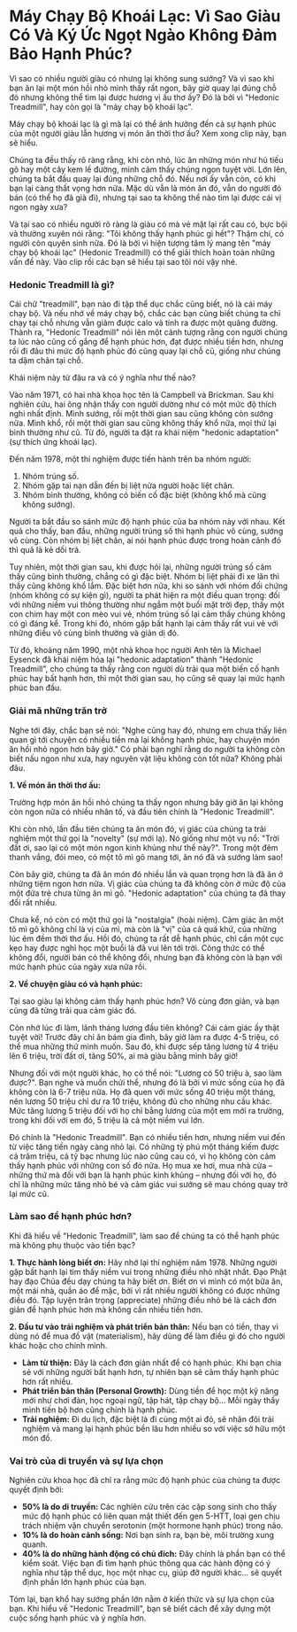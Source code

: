 # **Máy Chạy Bộ Khoái Lạc: Vì Sao Giàu Có Và Ký Ức Ngọt Ngào Không Đảm Bảo Hạnh Phúc?**

Vì sao có nhiều người giàu có nhưng lại không sung sướng? Và vì sao khi bạn ăn lại một món hồi nhỏ mình thấy rất ngon, bây giờ quay lại đúng chỗ đó nhưng không thể tìm lại được hương vị ấu thơ ấy? Đó là bởi vì "Hedonic Treadmill", hay còn gọi là "máy chạy bộ khoái lạc".

Máy chạy bộ khoái lạc là gì mà lại có thể ảnh hưởng đến cả sự hạnh phúc của một người giàu lẫn hương vị món ăn thời thơ ấu? Xem xong clip này, bạn sẽ hiểu.

Chúng ta đều thấy rõ ràng rằng, khi còn nhỏ, lúc ăn những món như hủ tiếu gõ hay một cây kem lề đường, mình cảm thấy chúng ngon tuyệt vời. Lớn lên, chúng ta bắt đầu quay lại đúng những chỗ đó. Nếu nơi ấy vẫn còn, có khi bạn lại càng thất vọng hơn nữa. Mặc dù vẫn là món ăn đó, vẫn do người đó bán (có thể họ đã già đi), nhưng tại sao ta không thể nào tìm lại được cái vị ngon ngày xưa?

Và tại sao có nhiều người rõ ràng là giàu có mà vẻ mặt lại rất cau có, bực bội và thường xuyên nói rằng: "Tôi không thấy hạnh phúc gì hết"? Thậm chí, có người còn quyên sinh nữa. Đó là bởi vì hiện tượng tâm lý mang tên "máy chạy bộ khoái lạc" (Hedonic Treadmill) có thể giải thích hoàn toàn những vấn đề này. Vào clip rồi các bạn sẽ hiểu tại sao tôi nói vậy nhé.

### **Hedonic Treadmill là gì?**

Cái chữ "treadmill", bạn nào đi tập thể dục chắc cũng biết, nó là cái máy chạy bộ. Và nếu nhớ về máy chạy bộ, chắc các bạn cũng biết chúng ta chỉ chạy tại chỗ nhưng vẫn giảm được calo và tính ra được một quãng đường. Thành ra, "Hedonic Treadmill" nói lên một cảnh tượng rằng con người chúng ta lúc nào cũng cố gắng để hạnh phúc hơn, đạt được nhiều tiền hơn, nhưng rồi đi đâu thì mức độ hạnh phúc đó cũng quay lại chỗ cũ, giống như chúng ta dậm chân tại chỗ.

Khái niệm này từ đâu ra và có ý nghĩa như thế nào?

Vào năm 1971, có hai nhà khoa học tên là Campbell và Brickman. Sau khi nghiên cứu, hai ông nhận thấy con người dường như có một mức độ thích nghi nhất định. Mình sướng, rồi một thời gian sau cũng không còn sướng nữa. Mình khổ, rồi một thời gian sau cũng không thấy khổ nữa, mọi thứ lại bình thường như cũ. Từ đó, người ta đặt ra khái niệm "hedonic adaptation" (sự thích ứng khoái lạc).

Đến năm 1978, một thí nghiệm được tiến hành trên ba nhóm người:

1.  Nhóm trúng số.
2.  Nhóm gặp tai nạn dẫn đến bị liệt nửa người hoặc liệt chân.
3.  Nhóm bình thường, không có biến cố đặc biệt (không khổ mà cũng không sướng).

Người ta bắt đầu so sánh mức độ hạnh phúc của ba nhóm này với nhau. Kết quả cho thấy, ban đầu, những người trúng số thì hạnh phúc vô cùng, sướng vô cùng. Còn nhóm bị liệt chân, ai nói hạnh phúc được trong hoàn cảnh đó thì quả là kẻ dối trá.

Tuy nhiên, một thời gian sau, khi được hỏi lại, những người trúng số cảm thấy cũng bình thường, chẳng có gì đặc biệt. Nhóm bị liệt phải đi xe lăn thì thấy cũng không khổ lắm. Đặc biệt hơn nữa, khi so sánh với nhóm đối chứng (nhóm không có sự kiện gì), người ta phát hiện ra một điều quan trọng: đối với những niềm vui thông thường như ngắm một buổi mặt trời đẹp, thấy một con chim hay một con mèo vui vẻ, nhóm trúng số lại cảm thấy chúng không có gì đáng kể. Trong khi đó, nhóm gặp bất hạnh lại cảm thấy rất vui vẻ với những điều vô cùng bình thường và giản dị đó.

Từ đó, khoảng năm 1990, một nhà khoa học người Anh tên là Michael Eysenck đã khái niệm hóa lại "hedonic adaptation" thành "Hedonic Treadmill", cho chúng ta thấy rằng con người dù trải qua một biến cố hạnh phúc hay bất hạnh hơn, thì một thời gian sau, họ cũng sẽ quay lại mức hạnh phúc ban đầu.

### **Giải mã những trăn trở**

Nghe tới đây, chắc bạn sẽ nói: "Nghe cũng hay đó, nhưng em chưa thấy liên quan gì tới chuyện có nhiều tiền mà lại không hạnh phúc, hay chuyện món ăn hồi nhỏ ngon hơn bây giờ." Có phải bạn nghĩ rằng do người ta không còn biết nấu ngon như xưa, hay nguyên vật liệu không còn tốt nữa? Không phải đâu.

**1. Về món ăn thời thơ ấu:**

Trường hợp món ăn hồi nhỏ chúng ta thấy ngon nhưng bây giờ ăn lại không còn ngon nữa có nhiều nhân tố, và đầu tiên chính là "Hedonic Treadmill".

Khi còn nhỏ, lần đầu tiên chúng ta ăn món đó, vị giác của chúng ta trải nghiệm một thứ gọi là "novelty" (sự mới lạ). Nó giống như một vụ nổ: "Trời đất ơi, sao lại có một món ngon kinh khủng như thế này?". Trong một đêm thanh vắng, đói meo, có một tô mì gõ mang tới, ăn nó đã và sướng làm sao!

Còn bây giờ, chúng ta đã ăn món đó nhiều lần và quan trọng hơn là đã ăn ở những tiệm ngon hơn nữa. Vị giác của chúng ta đã không còn ở mức độ của một đứa trẻ chưa từng ăn mì gõ. "Hedonic adaptation" của chúng ta đã thay đổi rất nhiều.

Chưa kể, nó còn có một thứ gọi là "nostalgia" (hoài niệm). Cảm giác ăn một tô mì gõ không chỉ là vị của mì, mà còn là "vị" của cả quá khứ, của những lúc êm đềm thời thơ ấu. Hồi đó, chúng ta rất dễ hạnh phúc, chỉ cần một cục kẹo hay được nghỉ học một buổi là đã vui lên tới trời. Công thức có thể không đổi, người bán có thể không đổi, nhưng bạn đã không còn là bạn với mức hạnh phúc của ngày xưa nữa rồi.

**2. Về chuyện giàu có và hạnh phúc:**

Tại sao giàu lại không cảm thấy hạnh phúc hơn? Vô cùng đơn giản, và bạn cũng đã từng trải qua cảm giác đó.

Còn nhớ lúc đi làm, lãnh tháng lương đầu tiên không? Cái cảm giác ấy thật tuyệt vời! Trước đây chỉ ăn bám gia đình, bây giờ làm ra được 4-5 triệu, có thể mua những thứ mình muốn. Sau đó, khi được sếp tăng lương từ 4 triệu lên 6 triệu, trời đất ơi, tăng 50%, ai mà giàu bằng mình bây giờ!

Nhưng đối với một người khác, họ có thể nói: "Lương có 50 triệu à, sao làm được?". Bạn nghe và muốn chửi thề, nhưng đó là bởi vì mức sống của họ đã không còn là 6-7 triệu nữa. Họ đã quen với mức sống 40 triệu một tháng, nên lương 50 triệu chỉ dư ra 10 triệu, không đủ cho những nhu cầu khác. Mức tăng lương 5 triệu đối với họ chỉ bằng lương của một em mới ra trường, trong khi đối với em đó, 5 triệu là cả một niềm vui lớn.

Đó chính là "Hedonic Treadmill". Bạn có nhiều tiền hơn, nhưng niềm vui đến từ việc tăng tiền ngày càng nhỏ lại. Có những tỷ phú một tháng kiếm được cả trăm triệu, cả tỷ bạc nhưng lúc nào cũng cau có, vì họ không còn cảm thấy hạnh phúc với những con số đó nữa. Họ mua xe hơi, mua nhà cửa – những thứ mà đối với bạn là hạnh phúc kinh khủng – nhưng đối với họ, đó chỉ là những mức tăng nhỏ bé và cảm giác vui sướng sẽ mau chóng quay trở lại mức cũ.

### **Làm sao để hạnh phúc hơn?**

Khi đã hiểu về "Hedonic Treadmill", làm sao để chúng ta có thể hạnh phúc mà không phụ thuộc vào tiền bạc?

**1. Thực hành lòng biết ơn:**
Hãy nhớ lại thí nghiệm năm 1978. Những người gặp bất hạnh lại tìm thấy niềm vui trong những điều nhỏ nhặt nhất. Đạo Phật hay đạo Chúa đều dạy chúng ta hãy biết ơn. Biết ơn vì mình có một bữa ăn, một mái nhà, quần áo để mặc, bởi vì rất nhiều người không có được những điều đó. Tập luyện trân trọng (appreciate) những điều nhỏ bé là cách đơn giản để hạnh phúc hơn mà không cần nhiều tiền hơn.

**2. Đầu tư vào trải nghiệm và phát triển bản thân:**
Nếu bạn có tiền, thay vì dùng nó để mua đồ vật (materialism), hãy dùng để làm điều gì đó cho người khác hoặc cho chính mình.

- **Làm từ thiện:** Đây là cách đơn giản nhất để có hạnh phúc. Khi bạn chia sẻ với những người bất hạnh hơn, tự nhiên bạn sẽ cảm thấy hạnh phúc hơn rất nhiều.
- **Phát triển bản thân (Personal Growth):** Dùng tiền để học một kỹ năng mới như chơi đàn, học ngoại ngữ, tập hát, tập chạy bộ... Mỗi ngày thấy mình tiến bộ hơn cũng chính là hạnh phúc.
- **Trải nghiệm:** Đi du lịch, đặc biệt là đi cùng một ai đó, sẽ nhân đôi trải nghiệm và mang lại hạnh phúc bền lâu hơn nhiều so với việc sở hữu một món đồ.

### **Vai trò của di truyền và sự lựa chọn**

Nghiên cứu khoa học đã chỉ ra rằng mức độ hạnh phúc của chúng ta được quyết định bởi:

- **50% là do di truyền:** Các nghiên cứu trên các cặp song sinh cho thấy mức độ hạnh phúc có liên quan mật thiết đến gen 5-HTT, loại gen chịu trách nhiệm vận chuyển serotonin (một hormone hạnh phúc) trong não.
- **10% là do hoàn cảnh sống:** Nơi bạn sinh ra, bạn bè, môi trường xung quanh.
- **40% là do những hành động có chủ đích:** Đây chính là phần bạn có thể kiểm soát. Việc bạn đi tìm hạnh phúc thông qua các hành động có ý nghĩa như tập thể dục, học một nhạc cụ, giúp đỡ người khác... sẽ quyết định phần lớn hạnh phúc của bạn.

Tóm lại, bạn khổ hay sướng phần lớn nằm ở kiến thức và sự lựa chọn của bạn. Khi hiểu về "Hedonic Treadmill", bạn sẽ biết cách để xây dựng một cuộc sống hạnh phúc và ý nghĩa hơn.
